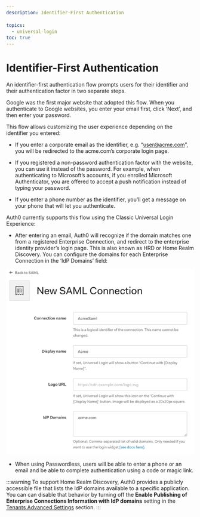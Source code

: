 ```yaml
---
description: Identifier-First Authentication

topics:
  - universal-login
toc: true
---
```

# Identifier-First Authentication
 
An identifier-first authentication flow prompts users for their identifier and their authentication factor in two separate steps.

Google was the first major website that adopted this flow. When you authenticate to Google websites, you enter your email first, click ‘Next’, and then enter your password.

This flow allows customizing the user experience depending on the identifier you entered:

- If you enter a corporate email as the identifier, e.g. “user@acme.com”, you will be redirected to the acme.com’s corporate login page.

- If you registered a non-password authentication factor with the website, you can use it instead of the password. For example, when authenticating to Microsoft’s accounts, if you enrolled Microsoft Authenticator, you are offered to accept a push notification instead of typing your password.

- If you enter a phone number as the identifier, you’ll get a message on your phone that will let you authenticate.

Auth0 currently supports this flow using the Classic Universal Login Experience:

- After entering an email, Auth0 will recognize if the domain matches one from a registered Enterprise Connection, and redirect to the enterprise identity provider’s login page. This is also known as HRD or Home Realm Discovery. You can configure the domains for each Enterprise Connection in the ‘IdP Domains’ field:

![IdP Domains](/media/articles/universal-login/idp-domains.png)


- When using Passwordless, users will be able to enter a phone or an email and be able to complete authentication using a code or magic link.

:::warning
To support Home Realm Discovery, Auth0 provides a publicly accessible file that lists the IdP domains available to a specific application. You can can disable that behavior by turning off the  **Enable Publishing of Enterprise Connections Information with IdP domains** setting in the [Tenants Advanced Settings](${manage_url}/#/tenant/advanced) section.
:::
